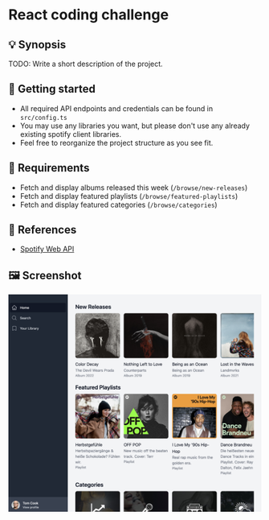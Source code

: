 # React coding challenge

## 💡 Synopsis

TODO: Write a short description of the project.

## 🚀 Getting started

- All required API endpoints and credentials can be found in `src/config.ts`
- You may use any libraries you want, but please don't use any already existing spotify client libraries.
- Feel free to reorganize the project structure as you see fit.

## 📖 Requirements

- Fetch and display albums released this week (`/browse/new-releases`)
- Fetch and display featured playlists (`/browse/featured-playlists`)
- Fetch and display featured categories (`/browse/categories`)

## 📎 References

- [Spotify Web API](https://developer.spotify.com/documentation/web-api/)

## 🖼️ Screenshot

![screenshot](public/screenshot.png)
